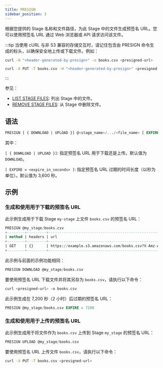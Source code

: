 ```yaml
---
title: PRESIGN
sidebar_position: 3
---
```


根据您提供的 Stage 名称和文件路径，为此 Stage 中的文件生成预签名 URL。您可以使用预签名 URL 通过 Web 浏览器或 API 请求访问该文件。

:::tip
当使用 cURL 与非 S3 兼容的存储交互时，请记住包含由 PRESIGN 命令生成的标头，以确保安全地上传或下载文件。例如：

```bash
curl -H "<header-generated-by-presign>" -o books.csv <presigned-url>

curl -X PUT -T books.csv -H "<header-generated-by-presign>" <presigned-url>
```
:::

参见：

- [LIST STAGE FILES](04-ddl-list-stage.md): 列出 Stage 中的文件。
- [REMOVE STAGE FILES](05-ddl-remove-stage.md): 从 Stage 中删除文件。

## 语法

```sql
PRESIGN [ { DOWNLOAD | UPLOAD }] @<stage_name>/.../<file_name> [ EXPIRE = <expire_in_seconds> ]
```
其中：

`[ { DOWNLOAD | UPLOAD }]`: 指定预签名 URL 用于下载还是上传。默认值为 `DOWNLOAD`。

`[ EXPIRE = <expire_in_seconds> ]`: 指定预签名 URL 过期的时间长度（以秒为单位）。默认值为 3,600 秒。

## 示例

### 生成和使用用于下载的预签名 URL

此示例生成用于下载 Stage `my-stage` 上文件 `books.csv` 的预签名 URL：

```sql
PRESIGN @my_stage/books.csv
+--------+---------+---------------------------------------------------------------------------------+
| method | headers | url                                                                             |
+--------+---------+---------------------------------------------------------------------------------+
| GET    | {}      | https://example.s3.amazonaws.com/books.csv?X-Amz-Algorithm=AWS4-HMAC-SHA256&... |
+--------+---------+---------------------------------------------------------------------------------+
```

此示例与前面的示例功能相同：

```sql
PRESIGN DOWNLOAD @my_stage/books.csv
```

要使用预签名 URL 下载文件并将其另存为 `books.csv`，请执行以下命令：

```bash
curl <presigned-url> -o books.csv
```

此示例生成在 7,200 秒（2 小时）后过期的预签名 URL：

```sql
PRESIGN @my_stage/books.csv EXPIRE = 7200
```

### 生成和使用用于上传的预签名 URL

此示例生成用于将文件作为 `books.csv` 上传到 Stage `my_stage` 的预签名 URL：

```sql
PRESIGN UPLOAD @my_stage/books.csv
```

要使用预签名 URL 上传文件 `books.csv`，请执行以下命令：

```bash
curl -X PUT -T books.csv <presigned-url>
```
